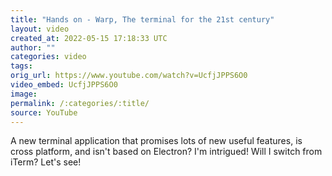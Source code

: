 ```yaml
---
title: "Hands on - Warp, The terminal for the 21st century"
layout: video
created_at: 2022-05-15 17:18:33 UTC
author: ""
categories: video
tags: 
orig_url: https://www.youtube.com/watch?v=UcfjJPPS6O0
video_embed: UcfjJPPS6O0
image:
permalink: /:categories/:title/
source: YouTube
---
```

A new terminal application that promises lots of new useful features, is cross platform, and isn't based on Electron? I'm intrigued! Will I switch from iTerm? Let's see!